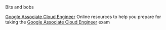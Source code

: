 #

Bits and bobs

[Google Associate Cloud Engineer](https://morrison.at/Google-Study)
Online resources to help you prepare for taking the [Google Associate Cloud Engineer](https://cloud.google.com/certification/guides/cloud-engineer/) exam

